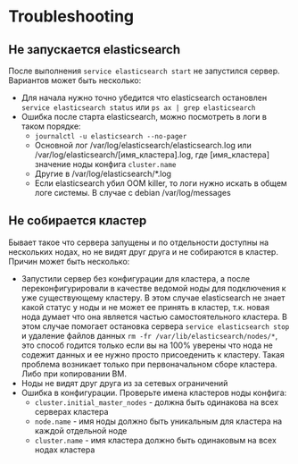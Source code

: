 # Troubleshooting

## Не запускается elasticsearch 
После выполнения ```service elasticsearch start``` не запустился сервер. Вариантов может быть несколько:
* Для начала нужно точно убедится что elasticsearch остановлен ```service elasticsearch status``` или ```ps ax | grep elasticsearch```
* Ошибка после старта elasticsearch, можно посмотреть в логи в таком порядке:
	* ```journalctl -u elasticsearch --no-pager```
	* Основной лог /var/log/elasticsearch/elasticsearch.log	или /var/log/elasticsearch/[имя_кластера].log, где [имя_кластера] значение ноды конфига ```cluster.name```
	* Другие в /var/log/elasticsearch/*.log	
	* Если elasticsearch убил OOM killer, то логи нужно искать в общем логе системы. В случае с debian /var/log/messages

## Не собирается кластер
Бывает такое что сервера запущены и по отдельности доступны на нескольких нодах, но не видят друг друга и не собираются в кластер. Причин может быть несколько:
* Запустили сервер без конфигурации для кластера, а после переконфигурировали в качестве ведомой ноды для подключения к уже существующему кластеру. В этом случае elasticsearch не знает какой статус у ноды и не может ее принять в кластер, т.к. новая нода думает что она является частью самостоятельного кластера. В этом случае помогает остановка сервера ```service elasticsearch stop``` и удаление файлов данных ```rm -fr /var/lib/elasticsearch/nodes/*```, это способ годится только если вы на 100% уверены что нода не содежит данных и ее нужно просто присоеденить к кластеру. Такая проблема возникает только при первоначальном сборе кластера. Либо при копировании ВМ.
* Ноды не видят друг друга из за сетевых ограничений
* Ошибка в конфигурации. Проверьте имена кластеров ноды конфига:
	* ```cluster.initial_master_nodes``` - должна быть одинакова на всех серверах кластера
	* ```node.name``` - имя ноды должно быть уникальным для кластера на каждой отдельной ноде
	* ```cluster.name``` - имя кластера должно быть одинаковым на всех нодах кластера